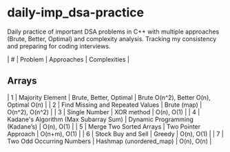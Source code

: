# daily-imp_dsa-practice
Daily practice of important DSA problems in C++ with multiple approaches (Brute, Better, Optimal) and complexity analysis. Tracking my consistency and preparing for coding interviews.

| # | Problem | Approaches | Complexities |
## Arrays
| 1 | Majority Element | Brute, Better, Optimal | Brute O(n^2), Better O(n), Optimal O(n) | 
| 2 | Find Missing and Repeated Values | Brute (map) | O(n^2), O(n^2) |
| 3 | Single Number | XOR method | O(n), O(1) |
| 4 | Kadane's Algorithm (Max Subarray Sum) | Dynamic Programming (Kadane’s) | O(n), O(1) |
| 5 | Merge Two Sorted Arrays | Two Pointer Approach | O(n+m), O(1) |
| 6 | Stock Buy and Sell | Greedy | O(n), O(1) |
| 7 | Two Odd Occurring Numbers | Hashmap (unordered_map) | O(n), O(n) |
